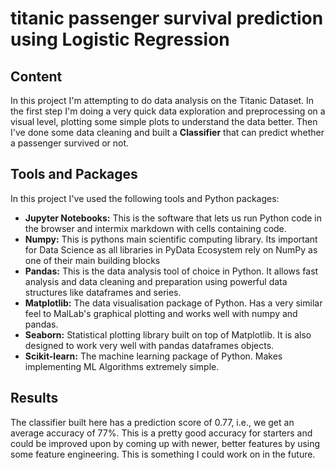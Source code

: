 # titanic passenger survival prediction using Logistic Regression

## Content
In this project I'm attempting to do data analysis on the Titanic Dataset. In the first step I'm doing a very quick data exploration and preprocessing on a visual level, plotting some simple plots to understand the data better. Then I've done some data cleaning and built a **Classifier** that can predict whether a passenger survived or not.

## Tools and Packages
In this project I've used the following tools and Python packages:
* **Jupyter Notebooks:** This is the software that lets us run Python code in the browser and intermix markdown with cells containing code.
* **Numpy:** This is pythons main scientific computing library. Its important for Data Science as all libraries in PyData Ecosystem rely on NumPy as one of their main building blocks
* **Pandas:** This is the data analysis tool of choice in Python. It allows fast analysis and data cleaning and preparation using powerful data structures like dataframes and series.
* **Matplotlib:** The data visualisation package of Python. Has a very similar feel to MalLab's graphical plotting and works well with numpy and pandas.
* **Seaborn:**  Statistical plotting library built on top of Matplotlib. It is also designed to work very well with pandas dataframes objects.
* **Scikit-learn:** The machine learning package of Python. Makes implementing ML Algorithms extremely simple.

## Results

The classifier built here has a prediction score of 0.77, i.e., we get an average accuracy of 77%. This is a pretty good accuracy for starters and could be improved upon by coming up with newer, better features by using some feature engineering. This is something I could work on in the future.
